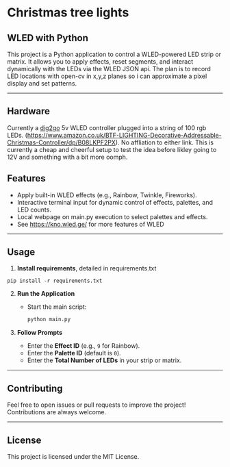 # Christmas tree lights

## WLED with Python

This project is a Python application to control a WLED-powered LED strip or matrix. It allows you to apply effects, reset segments, and interact dynamically with the LEDs via the WLED JSON api. The plan is to record LED locations with open-cv in x,y,z planes so i can approximate a pixel display and set patterns. 

---

## Hardware

Currently a [dig2go](https://dig2go.info/) 5v WLED controller plugged into a string of 100 rgb LEDs. (https://www.amazon.co.uk/BTF-LIGHTING-Decorative-Addressable-Christmas-Controller/dp/B08LKPF2PX). No affliation to either link. This is currently a cheap and cheerful setup to test the idea before likley going to 12V and something with a bit more oomph. 

## Features
- Apply built-in WLED effects (e.g., Rainbow, Twinkle, Fireworks).
- Interactive terminal input for dynamic control of effects, palettes, and LED counts.
- Local webpage on main.py execution to select palettes and effects.
- See https://kno.wled.ge/ for more features of WLED

---

## Usage

1. **Install requirements**, detailed in requirements.txt
```
pip install -r requirements.txt
```

2. **Run the Application**
   - Start the main script:
     ```bash
     python main.py
     ```

3. **Follow Prompts**
   - Enter the **Effect ID** (e.g., `9` for Rainbow).
   - Enter the **Palette ID** (default is `0`).
   - Enter the **Total Number of LEDs** in your strip or matrix.

---

## Contributing
Feel free to open issues or pull requests to improve the project! Contributions are always welcome.

---

## License
This project is licensed under the MIT License.